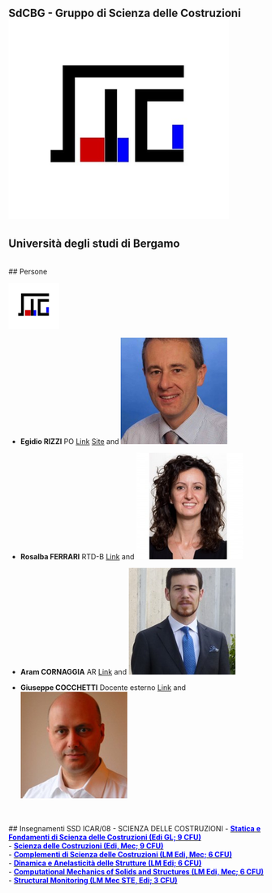 ## SdCBG - Gruppo di Scienza delle Costruzioni ![Image](https://github.com/SdCBG/SdCBG.github.io/blob/main/Files/logoSdCbG.jpg)
## Università degli studi di Bergamo

<br>
## Persone

<img src="https://github.com/SdCBG/SdCBG.github.io/blob/main/Files/logoSdCbG.jpg" width="100" border="0"></a>

- **Egidio RIZZI**
PO
[Link](https://www.unibg.it/ugov/person/2966) [Site](https://SdCBG.github.io/erizzi.html) and ![Image](https://github.com/SdCBG/SdCBG.github.io/blob/main/Files/egidiorizzi3.jpg)

- **Rosalba FERRARI**
RTD-B
[Link](https://www.unibg.it/ugov/person/483) and ![Image](https://github.com/SdCBG/SdCBG.github.io/blob/main/Files/ferrarirosalba_sitounibg2_0.jpg)

- **Aram CORNAGGIA**
AR
[Link](https://www.unibg.it/ugov/person/84888) and ![Image](https://github.com/SdCBG/SdCBG.github.io/blob/main/Files/aramcornaggia.jpg)

- **Giuseppe COCCHETTI**
Docente esterno
[Link](https://www.unibg.it/ugov/person/2428) and ![Image](https://github.com/SdCBG/SdCBG.github.io/blob/main/Files/giuseppecocchetti.jpg)


<br>
<br>
## Insegnamenti SSD ICAR/08 - SCIENZA DELLE COSTRUZIONI
- <b><a target="nuovo" href="https://SdCBG.github.io/SeFdSdC.html"><font color="blue">Statica e Fondamenti di Scienza delle Costruzioni (Edi GL; 9 CFU)</font></a></b>
<br>
- <b><a target="nuovo" href="https://SdCBG.github.io/SdC.html"><font color="blue">Scienza delle Costruzioni (Edi, Mec; 9 CFU)</font></a></b>
<br>
- <b><a target="nuovo" href="https://SdCBG.github.io/CdSdC.html"><font color="blue">Complementi di Scienza delle Costruzioni (LM Edi, Mec; 6 CFU)</font></a></b>
<br>
- <b><a target="nuovo" href="https://SdCBG.github.io/DIAS.html"><font color="blue">Dinamica e Anelasticit&agrave; delle Strutture (LM Edi; 6 CFU)</font></a></b>
<br>
- <b><a target="nuovo" href="https://SdCBG.github.io/CMSS.html"><font color="blue">Computational Mechanics of Solids and Structures (LM Edi, Mec; 6 CFU)</font></a></b>
<br>
- <b><a target="nuovo" href="https://SdCBG.github.io/SM.html"><font color="blue">Structural Monitoring (LM Mec STE, Edi; 3 CFU)</font></a></b>
